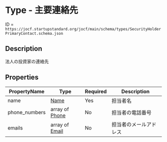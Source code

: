 # Type - 主要連絡先

ID = `https://jocf.startupstandard.org/jocf/main/schema/types/SecurityHolderPrimaryContact.schema.json`

## Description
法人の投資家の連絡先

## Properties

| PropertyName | Type | Required | Description |
|-------------|------|----------|-------------|
| name | [Name](../types/Name.md) | Yes | 担当者名 |
| phone_numbers | array of [Phone](../types/Phone.md) | No | 担当者の電話番号 |
| emails | array of [Email](../types/Email.md) | No | 担当者のメールアドレス |